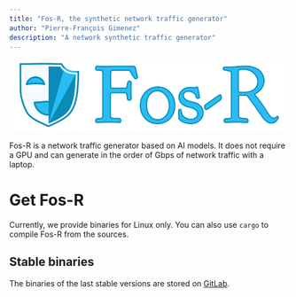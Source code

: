 ```yaml
---
title: "Fos-R, the synthetic network traffic generator"
author: "Pierre-François Gimenez"
description: "A network synthetic traffic generator"
---
```


![](logo.png)

Fos-R is a network traffic generator based on AI models. It does not require a GPU and can generate in the order of Gbps of network traffic with a laptop.

# Get Fos-R

Currently, we provide binaries for Linux only. You can also use `cargo` to compile Fos-R from the sources.

## Stable binaries

The binaries of the last stable versions are stored on [GitLab](https://gitlab.inria.fr/pirat-public/Fos-R/-/releases).
